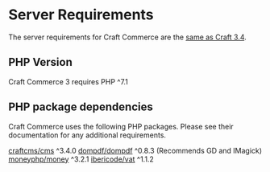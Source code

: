 # Server Requirements

The server requirements for Craft Commerce are the [same as Craft 3.4](https://docs.craftcms.com/v3/requirements.html).

## PHP Version

Craft Commerce 3 requires PHP ^7.1
 
## PHP package dependencies

Craft Commerce uses the following PHP packages. Please see their documentation for any additional requirements.

[craftcms/cms](https://github.com/craftcms/cms) ^3.4.0
[dompdf/dompdf](https://github.com/dompdf/dompdf) ^0.8.3 (Recommends GD and IMagick)
[moneyphp/money](https://github.com/moneyphp/money) ^3.2.1
[ibericode/vat](https://github.com/ibericode/vat) ^1.1.2
